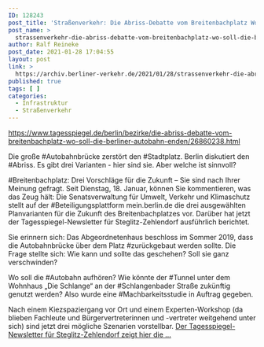 ```yaml
---
ID: 128243
post_title: 'Straßenverkehr: Die Abriss-Debatte vom Breitenbachplatz Wo soll die Berliner Autobahn enden?, aus Der Tagesspiegel'
post_name: >
  strassenverkehr-die-abriss-debatte-vom-breitenbachplatz-wo-soll-die-berliner-autobahn-enden-aus-der-tagesspiegel
author: Ralf Reineke
post_date: 2021-01-28 17:04:55
layout: post
link: >
  https://archiv.berliner-verkehr.de/2021/01/28/strassenverkehr-die-abriss-debatte-vom-breitenbachplatz-wo-soll-die-berliner-autobahn-enden-aus-der-tagesspiegel/
published: true
tags: [ ]
categories:
  - Infrastruktur
  - Straßenverkehr
---
```

https://www.tagesspiegel.de/berlin/bezirke/die-abriss-debatte-vom-breitenbachplatz-wo-soll-die-berliner-autobahn-enden/26860238.html

Die große #Autobahnbrücke zerstört den #Stadtplatz. Berlin diskutiert den #Abriss. Es gibt drei Varianten - hier sind sie. Aber welche ist sinnvoll?

#Breitenbachplatz: Drei Vorschläge für die Zukunft – Sie sind nach Ihrer Meinung gefragt. Seit Dienstag, 18. Januar, können Sie kommentieren, was das Zeug hält: Die Senatsverwaltung für Umwelt, Verkehr und Klimaschutz stellt auf der #Beteiligungsplattform mein.berlin.de die drei ausgewählten Planvarianten für die Zukunft des Breitenbachplatzes vor. Darüber hat jetzt der Tagesspiegel-Newsletter für Steglitz-Zehlendorf ausführlich berichtet.

Sie erinnern sich: Das Abgeordnetenhaus beschloss im Sommer 2019, dass die Autobahnbrücke über dem Platz #zurückgebaut werden sollte. Die Frage stellte sich: Wie kann und sollte das geschehen? Soll sie ganz verschwinden?

Wo soll die #Autobahn aufhören? Wie könnte der #Tunnel unter dem Wohnhaus „Die Schlange“ an der #Schlangenbader Straße zukünftig genutzt werden? Also wurde eine #Machbarkeitsstudie in Auftrag gegeben.

Nach einem Kiezspaziergang vor Ort und einem Experten-Workshop (da blieben Fachleute und Bürgervertreterinnen und -vertreter weitgehend unter sich) sind jetzt drei mögliche Szenarien vorstellbar. <a href="https://www.tagesspiegel.de/berlin/bezirke/die-abriss-debatte-vom-breitenbachplatz-wo-soll-die-berliner-autobahn-enden/26860238.html">Der Tagesspiegel-Newsletter für Steglitz-Zehlendorf zeigt hier die ...</a>